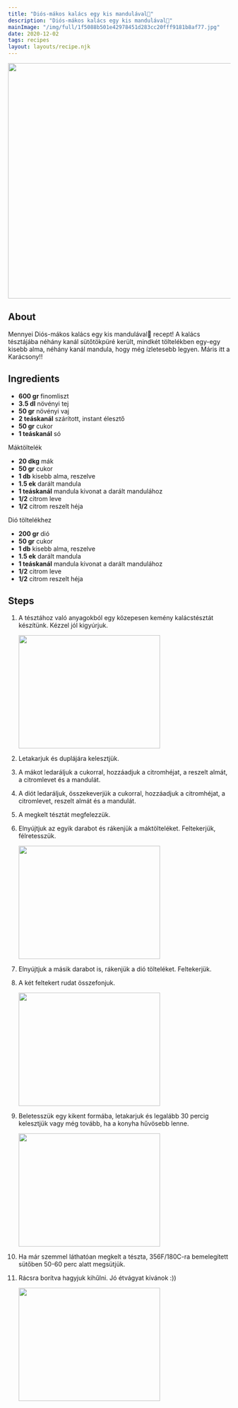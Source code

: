 ```yaml
---
title: "Diós-mákos kalács egy kis mandulával🎄"
description: "Diós-mákos kalács egy kis mandulával🎄"
mainImage: "/img/full/1f5088b501e42978451d283cc20fff9181b8af77.jpg"
date: 2020-12-02
tags: recipes
layout: layouts/recipe.njk
---
```

                        
<p align="center"><a href="https://cookpad.com/hu/receptek/14155428-dios-makos-kalacs-egy-kis-mandulaval%F0%9F%8E%84" rel="Recipe source page"><img width="751" height="532" src="/img/full/1f5088b501e42978451d283cc20fff9181b8af77.jpg"/></a></p>

## About
Mennyei Diós-mákos kalács egy kis mandulával🎄 recept! A kalács tésztájába néhány kanál sütőtökpüré került, mindkét töltelékben egy-egy kisebb alma, néhány kanál mandula, hogy még ízletesebb legyen. Máris itt a Karácsony!!

>  

## Ingredients
* **600 gr** finomliszt
* **3.5 dl** növényi tej
* **50 gr** növényi vaj
* **2 teáskanál** szárított, instant élesztő
* **50 gr** cukor
* **1 teáskanál** só

Máktöltelék
* **20 dkg** mák
* **50 gr** cukor
* **1 db** kisebb alma, reszelve
* **1.5 ek** darált mandula
* **1 teáskanál** mandula kivonat a darált mandulához
* **1/2** citrom leve
* **1/2** citrom reszelt héja

Dió töltelékhez
* **200 gr** dió
* **50 gr** cukor
* **1 db** kisebb alma, reszelve
* **1.5 ek** darált mandula
* **1 teáskanál** mandula kivonat a darált mandulához
* **1/2** citrom leve
* **1/2** citrom reszelt héja

## Steps

1. A tésztához való anyagokból egy közepesen kemény kalácstésztát készítünk. Kézzel jól kigyúrjuk.
 
    <p><img width="320" height="256" align="left" src="/img/full/90ef548a2004900ffc9536e6ae810924f228d767.jpg"/></p><div style="clear: both"/>

2. Letakarjuk és duplájára kelesztjük.
 
    <div style="clear: both"/>

3. A mákot ledaráljuk a cukorral, hozzáadjuk a citromhéjat, a reszelt almát, a citromlevet és a mandulát.
 
    <div style="clear: both"/>

4. A diót ledaráljuk, összekeverjük a cukorral, hozzáadjuk a citromhéjat, a citromlevet, reszelt almát és a mandulát.
 
    <div style="clear: both"/>

5. A megkelt tésztát megfelezzük.
 
    <div style="clear: both"/>

6. Elnyújtjuk az egyik darabot és rákenjük a máktölteléket. Feltekerjük, félretesszük.
 
    <p><img width="320" height="256" align="left" src="/img/full/210835ba9a2fe45b8a0fef91581f75f6af5ee5d8.jpg"/></p><div style="clear: both"/>

7. Elnyújtjuk a másik darabot is, rákenjük a dió tölteléket. Feltekerjük.
 
    <div style="clear: both"/>

8. A két feltekert rudat összefonjuk.
 
    <p><img width="320" height="256" align="left" src="/img/full/3da0f91e7b37ce9bac39ca9f5df1ae7baab4a4d3.jpg"/></p><div style="clear: both"/>

9. Beletesszük egy kikent formába, letakarjuk és legalább 30 percig kelesztjük vagy még tovább, ha a konyha hűvösebb lenne.
 
    <p><img width="320" height="256" align="left" src="/img/full/5945f84e8a800966aa7578e5808fd577534556f0.jpg"/></p><div style="clear: both"/>

10. Ha már szemmel láthatóan megkelt a tészta, 356F/180C-ra bemelegített sütőben 50-60 perc alatt megsütjük.
 
    <div style="clear: both"/>

11. Rácsra borítva hagyjuk kihűlni. Jó étvágyat kívánok :))
 
    <p><img width="320" height="256" align="left" src="/img/full/9ddccdb7637e82d0030bf3ca6b505fcd89fd70b8.jpg"/></p><div style="clear: both"/>

